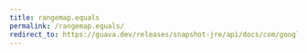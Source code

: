 ```yaml
---
title: rangemap.equals
permalink: /rangemap.equals/
redirect_to: https://guava.dev/releases/snapshot-jre/api/docs/com/google/common/collect/RangeMap.html#equals-java.lang.Object-
---
```

